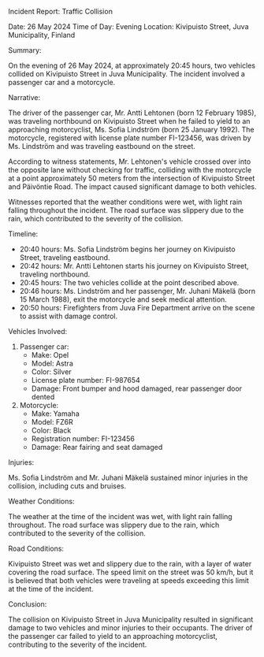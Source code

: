Incident Report: Traffic Collision

Date: 26 May 2024
Time of Day: Evening
Location: Kivipuisto Street, Juva Municipality, Finland

Summary:

On the evening of 26 May 2024, at approximately 20:45 hours, two vehicles collided on Kivipuisto Street in Juva Municipality. The incident involved a passenger car and a motorcycle.

Narrative:

The driver of the passenger car, Mr. Antti Lehtonen (born 12 February 1985), was traveling northbound on Kivipuisto Street when he failed to yield to an approaching motorcyclist, Ms. Sofia Lindström (born 25 January 1992). The motorcycle, registered with license plate number FI-123456, was driven by Ms. Lindström and was traveling eastbound on the street.

According to witness statements, Mr. Lehtonen's vehicle crossed over into the opposite lane without checking for traffic, colliding with the motorcycle at a point approximately 50 meters from the intersection of Kivipuisto Street and Päivöntie Road. The impact caused significant damage to both vehicles.

Witnesses reported that the weather conditions were wet, with light rain falling throughout the incident. The road surface was slippery due to the rain, which contributed to the severity of the collision.

Timeline:

* 20:40 hours: Ms. Sofia Lindström begins her journey on Kivipuisto Street, traveling eastbound.
* 20:42 hours: Mr. Antti Lehtonen starts his journey on Kivipuisto Street, traveling northbound.
* 20:45 hours: The two vehicles collide at the point described above.
* 20:46 hours: Ms. Lindström and her passenger, Mr. Juhani Mäkelä (born 15 March 1988), exit the motorcycle and seek medical attention.
* 20:50 hours: Firefighters from Juva Fire Department arrive on the scene to assist with damage control.

Vehicles Involved:

1. Passenger car:
	* Make: Opel
	* Model: Astra
	* Color: Silver
	* License plate number: FI-987654
	* Damage: Front bumper and hood damaged, rear passenger door dented
2. Motorcycle:
	* Make: Yamaha
	* Model: FZ6R
	* Color: Black
	* Registration number: FI-123456
	* Damage: Rear fairing and seat damaged

Injuries:

Ms. Sofia Lindström and Mr. Juhani Mäkelä sustained minor injuries in the collision, including cuts and bruises.

Weather Conditions:

The weather at the time of the incident was wet, with light rain falling throughout. The road surface was slippery due to the rain, which contributed to the severity of the collision.

Road Conditions:

Kivipuisto Street was wet and slippery due to the rain, with a layer of water covering the road surface. The speed limit on the street was 50 km/h, but it is believed that both vehicles were traveling at speeds exceeding this limit at the time of the incident.

Conclusion:

The collision on Kivipuisto Street in Juva Municipality resulted in significant damage to two vehicles and minor injuries to their occupants. The driver of the passenger car failed to yield to an approaching motorcyclist, contributing to the severity of the incident.